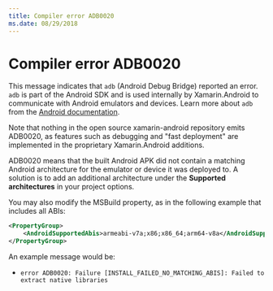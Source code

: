 ```yaml
---
title: Compiler error ADB0020
ms.date: 08/29/2018
---
```

# Compiler error ADB0020

This message indicates that `adb` (Android Debug Bridge) reported an error.
`adb` is part of the Android SDK and is used internally by Xamarin.Android to
communicate with Android emulators and devices.  Learn more about `adb` from the
[Android documentation][adb].

Note that nothing in the open source xamarin-android repository emits ADB0020,
as features such as debugging and "fast deployment" are implemented in the
proprietary Xamarin.Android additions.

ADB0020 means that the built Android APK did not contain a matching Android
architecture for the emulator or device it was deployed to.  A solution is to
add an additional architecture under the **Supported architectures** in your
project options.

You may also modify the MSBuild property, as in the following example that
includes all ABIs:

```xml
<PropertyGroup>
    <AndroidSupportedAbis>armeabi-v7a;x86;x86_64;arm64-v8a</AndroidSupportedAbis>
</PropertyGroup>
```

An example message would be:

  * `error ADB0020: Failure [INSTALL_FAILED_NO_MATCHING_ABIS]: Failed to extract native libraries`

[adb]: https://developer.android.com/studio/command-line/adb
